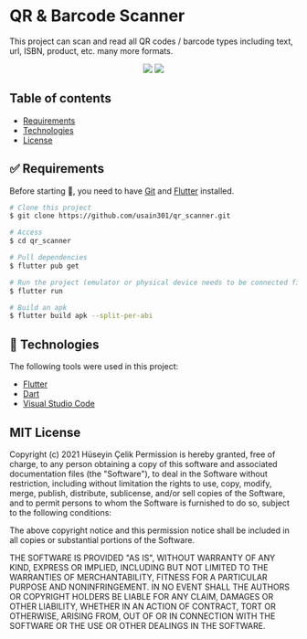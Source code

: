 # QR & Barcode Scanner

This project can scan and read all QR codes / barcode types including text, url, ISBN, product, etc. many more formats.

  <p align="center">
 <a href="https://play.google.com/store/apps/details?id=com.usain301.qr_scanner"><img src="https://cdn.syncfusion.com/content/images/FTControl/google-play-store.png"/></a>
  

<img src="https://user-images.githubusercontent.com/61988280/104610583-4e609380-5695-11eb-8c9a-c14db6521b76.png"/>



## Table of contents

* [Requirements](#requirements)
* [Technologies](#technologies)
* [License](#license)

  
##  <a name="requirements"></a> :white_check_mark: Requirements ##

Before starting :checkered_flag:, you need to have [Git](https://git-scm.com) and [Flutter](https://flutter.dev/) installed.

```bash
# Clone this project
$ git clone https://github.com/usain301/qr_scanner.git

# Access
$ cd qr_scanner

# Pull dependencies
$ flutter pub get

# Run the project (emulator or physical device needs to be connected first)
$ flutter run

# Build an apk
$ flutter build apk --split-per-abi
```
  
## <a name="technologies"></a> :rocket: Technologies ##

The following tools were used in this project:

- [Flutter](https://flutter.dev/)
- [Dart](https://dart.dev/)
- [Visual Studio Code](https://code.visualstudio.com/)

  
 <a name="license"></a> MIT License
-----------

Copyright (c) 2021 Hüseyin Çelik
Permission is hereby granted, free of charge, to any person
obtaining a copy of this software and associated documentation
files (the "Software"), to deal in the Software without
restriction, including without limitation the rights to use,
copy, modify, merge, publish, distribute, sublicense, and/or sell
copies of the Software, and to permit persons to whom the
Software is furnished to do so, subject to the following
conditions:

The above copyright notice and this permission notice shall be
included in all copies or substantial portions of the Software.

THE SOFTWARE IS PROVIDED "AS IS", WITHOUT WARRANTY OF ANY KIND,
EXPRESS OR IMPLIED, INCLUDING BUT NOT LIMITED TO THE WARRANTIES
OF MERCHANTABILITY, FITNESS FOR A PARTICULAR PURPOSE AND
NONINFRINGEMENT. IN NO EVENT SHALL THE AUTHORS OR COPYRIGHT
HOLDERS BE LIABLE FOR ANY CLAIM, DAMAGES OR OTHER LIABILITY,
WHETHER IN AN ACTION OF CONTRACT, TORT OR OTHERWISE, ARISING
FROM, OUT OF OR IN CONNECTION WITH THE SOFTWARE OR THE USE OR
OTHER DEALINGS IN THE SOFTWARE.
		



